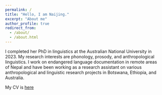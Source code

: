 ```yaml
---
permalink: /
title: "Hello, I am Naijing."
excerpt: "About me"
author_profile: true
redirect_from: 
  - /about/
  - /about.html
---
```


I completed her PhD in linguistics at the Australian National University in 2023. My research interests are phonology, prosody, and anthropological linguistics. I work on endangered language documentation in remote areas of Nepal and have been working as a research assistant on various anthropological and linguistic research projects in Botswana, Ethiopia, and Australia.

My CV is [here](assets/CV_NL.pdf)
